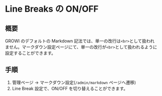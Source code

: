 # Line Breaks の ON/OFF

## 概要
GROWI のデフォルトの Markdown 記法では、単一の改行は`<br>`として扱われません。マークダウン設定ページにて、単一の改行が`<br>`として扱われるように設定することができます。

## 手順
1. 管理ページ → マークダウン設定\(`/admin/markdown` ページへ遷移\)
2. Line Break 設定で、ON/OFF を切り替えることができます。